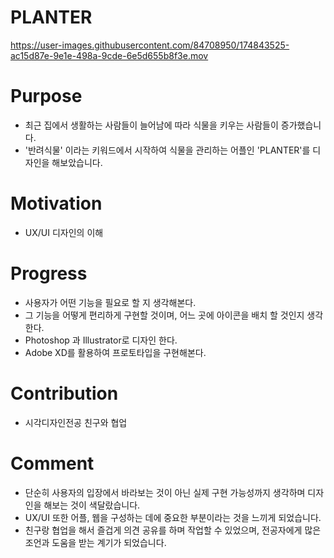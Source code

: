 # PLANTER

https://user-images.githubusercontent.com/84708950/174843525-ac15d87e-9e1e-498a-9cde-6e5d655b8f3e.mov

# Purpose
- 최근 집에서 생활하는 사람들이 늘어남에 따라 식물을 키우는 사람들이 증가했습니다.
- '반려식물' 이라는 키워드에서 시작하여 식물을 관리하는 어플인 'PLANTER'를 디자인을 해보았습니다.

# Motivation
- UX/UI 디자인의 이해

# Progress
- 사용자가 어떤 기능을 필요로 할 지 생각해본다.
- 그 기능을 어떻게 편리하게 구현할 것이며, 어느 곳에 아이콘을 배치 할 것인지 생각한다.
- Photoshop 과 Illustrator로 디자인 한다.
- Adobe XD를 활용하여 프로토타입을 구현해본다.

# Contribution
- 시각디자인전공 친구와 협업

# Comment
- 단순히 사용자의 입장에서 바라보는 것이 아닌 실제 구현 가능성까지 생각하며 디자인을 해보는 것이 색달랐습니다. <br/>
- UX/UI 또한 어플, 웹을 구성하는 데에 중요한 부분이라는 것을 느끼게 되었습니다.
- 친구랑 협업을 해서 즐겁게 의견 공유를 하며 작업할 수 있었으며, 전공자에게 많은 조언과 도움을 받는 계기가 되었습니다.

